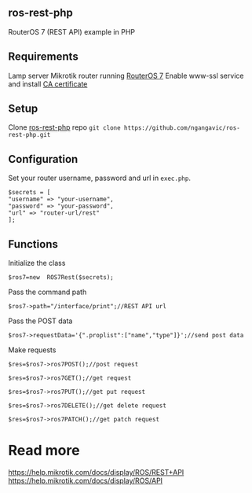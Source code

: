 ## ros-rest-php
RouterOS 7 (REST API) example in PHP
## Requirements
Lamp server
Mikrotik router running [RouterOS 7](https://mikrotik.com/download)
Enable www-ssl service  and install [CA certificate](https://www.youtube.com/watch?v=ae6yHdONfiM)
## Setup
Clone [ros-rest-php](https://github.com/ngangavic/ros-rest-php) repo
```git clone https://github.com/ngangavic/ros-rest-php.git```
## Configuration
Set your router username, password and url in ```exec.php```.
```
$secrets = [
"username" => "your-username",
"password" => "your-password",
"url" => "router-url/rest"
];
```
## Functions
Initialize the class
```
$ros7=new  ROS7Rest($secrets);
```
Pass the command path
```
$ros7->path="/interface/print";//REST API url
```
Pass the POST data
```
$ros7->requestData='{".proplist":["name","type"]}';//send post data
```
Make requests
```
$res=$ros7->ros7POST();//post request

$res=$ros7->ros7GET();//get request

$res=$ros7->ros7PUT();//get put request

$res=$ros7->ros7DELETE();//get delete request

$res=$ros7->ros7PATCH();//get patch request
```

# Read more 
https://help.mikrotik.com/docs/display/ROS/REST+API
https://help.mikrotik.com/docs/display/ROS/API
